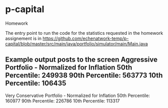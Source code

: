 # p-capital
Homework

The entry point to run the code for the statistics requested in the homework assignement is in https://github.com/echenatwork-temp/p-capital/blob/master/src/main/java/portfolio/simulator/main/Main.java 

Example output posts to the screen
Aggressive Portfolio - Normalized for Inflation
50th Percentile: 249938
90th Percentile: 563773
10th Percentile: 106435
-----
Very Conservative Portfolio - Normalized for Inflation
50th Percentile: 160977
90th Percentile: 226786
10th Percentile: 113317
